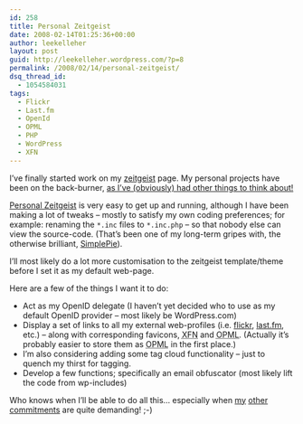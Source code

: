 ```yaml
---
id: 258
title: Personal Zeitgeist
date: 2008-02-14T01:25:36+00:00
author: leekelleher
layout: post
guid: http://leekelleher.wordpress.com/?p=8
permalink: /2008/02/14/personal-zeitgeist/
dsq_thread_id:
  - 1054584031
tags:
  - Flickr
  - Last.fm
  - OpenId
  - OPML
  - PHP
  - WordPress
  - XFN
---
```

I&#8217;ve finally started work on my [zeitgeist](http://leekelleher.com/zeitgeist/) page. My personal projects have been on the back-burner, [as I&#8217;ve (obviously) had other things to think about!](http://www.lee-and-lucy.com/travelblog/2008/02/11/eager-anticipation/)

[Personal Zeitgeist](http://www.creativesynthesis.net/blog/projects/personal-zeitgeist/) is very easy to get up and running, although I have been making a lot of tweaks &#8211; mostly to satisfy my own coding preferences; for example: renaming the `*.inc` files to `*.inc.php` &#8211; so that nobody else can view the source-code. (That&#8217;s been one of my long-term gripes with, the otherwise brilliant, [SimplePie](http://simplepie.org/)).

I&#8217;ll most likely do a lot more customisation to the zeitgeist template/theme before I set it as my default web-page.

Here are a few of the things I want it to do:

  * Act as my OpenID delegate (I haven&#8217;t yet decided who to use as my default OpenID provider &#8211; most likely be WordPress.com)
  * Display a set of links to all my external web-profiles (i.e. [flickr](http://www.flickr.com/photos/leekelleher/), [last.fm](http://www.last.fm/user/vertino/), etc.) &#8211; along with corresponding favicons, <acronym title="XHTML Friends Network">XFN</acronym> and <acronym title="Outline Processor Markup Language">OPML</acronym>. (Actually it&#8217;s probably easier to store them as <acronym title="Outline Processor Markup Language">OPML</acronym> in the first place.)
  * I&#8217;m also considering adding some tag cloud functionality &#8211; just to quench my thirst for tagging.
  * Develop a few functions; specifically an email obfuscator (most likely lift the code from wp-includes)

Who knows when I&#8217;ll be able to do all this&#8230; especially when [my](http://www.bodenko.com/) [other](http://www.readysteadybook.com/) [commitments](http://www.lee-and-lucy.com/) are quite demanding! ;-)